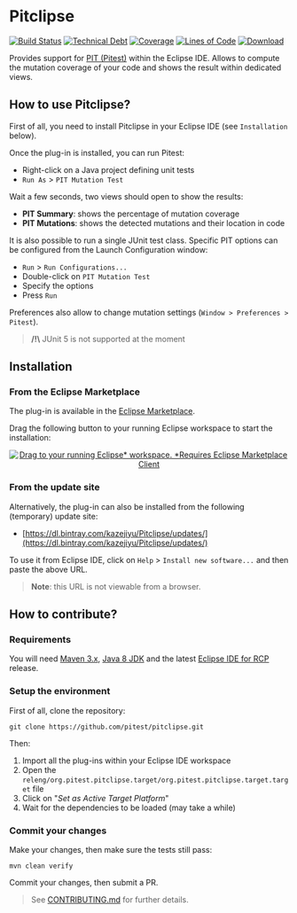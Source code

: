 # Pitclipse

[![Build Status](https://travis-ci.com/pitest/pitclipse.svg?branch=master)](https://travis-ci.com/pitest/pitclipse) [![Technical Debt](https://sonarcloud.io/api/project_badges/measure?project=org.pitest%3Aorg.pitest.pitclipse&metric=sqale_index)](https://sonarcloud.io/dashboard?id=org.pitest%3Aorg.pitest.pitclipse) [![Coverage](https://sonarcloud.io/api/project_badges/measure?project=org.pitest%3Aorg.pitest.pitclipse&metric=coverage)](https://sonarcloud.io/dashboard?id=org.pitest%3Aorg.pitest.pitclipse) [![Lines of Code](https://sonarcloud.io/api/project_badges/measure?project=org.pitest%3Aorg.pitest.pitclipse&metric=ncloc)](https://sonarcloud.io/dashboard?id=org.pitest%3Aorg.pitest.pitclipse) [ ![Download](https://api.bintray.com/packages/kazejiyu/Pitclipse/releases/images/download.svg) ](https://bintray.com/kazejiyu/Pitclipse/releases/_latestVersion)

Provides support for [PIT (Pitest)](http://pitest.org) within the Eclipse IDE. Allows to compute the mutation coverage of your code and shows the result within dedicated views.

## How to use Pitclipse?

First of all, you need to install Pitclipse in your Eclipse IDE (see `Installation` below).

Once the plug-in is installed, you can run Pitest:
- Right-click on a Java project defining unit tests
- `Run As` > `PIT Mutation Test`

Wait a few seconds, two views should open to show the results:
- **PIT Summary**: shows the percentage of mutation coverage
- **PIT Mutations**: shows the detected mutations and their location in code

It is also possible to run a single JUnit test class. Specific PIT options can be configured from the Launch Configuration window:
- `Run` > `Run Configurations...`
- Double-click on `PIT Mutation Test`
- Specify the options
- Press `Run`

Preferences also allow to change mutation settings (`Window > Preferences > Pitest`).

> **/!\\** JUnit 5 is not supported at the moment

## Installation

### From the Eclipse Marketplace

The plug-in is available in the [Eclipse Marketplace](https://marketplace.eclipse.org/content/pitclipse).

Drag the following button to your running Eclipse workspace to start the installation:
<div align="center">
  <a href="http://marketplace.eclipse.org/marketplace-client-intro?mpc_install=1426461" class="drag" title="Drag to your running Eclipse* workspace. *Requires Eclipse Marketplace Client"><img typeof="foaf:Image" class="img-responsive" src="https://marketplace.eclipse.org/sites/all/themes/solstice/public/images/marketplace/btn-install.png" alt="Drag to your running Eclipse* workspace. *Requires Eclipse Marketplace Client" /></a>
</div>

### From the update site
Alternatively, the plug-in can also be installed from the following (temporary) update site:

- [https://dl.bintray.com/kazejiyu/Pitclipse/updates/](https://dl.bintray.com/kazejiyu/Pitclipse/updates/)

To use it from Eclipse IDE, click on `Help` > `Install new software...` and then paste the above URL.

> **Note**: this URL is not viewable from a browser.

## How to contribute?

### Requirements

You will need [Maven 3.x](https://maven.apache.org/download.cgi), [Java 8 JDK](https://adoptopenjdk.net/upstream.html) and the latest [Eclipse IDE for RCP](https://www.eclipse.org/downloads/packages/) release.

### Setup the environment

First of all, clone the repository:

```
git clone https://github.com/pitest/pitclipse.git
```

Then:

1. Import all the plug-ins within your Eclipse IDE workspace
2. Open the `releng/org.pitest.pitclipse.target/org.pitest.pitclipse.target.target` file
3. Click on "_Set as Active Target Platform_"
4. Wait for the dependencies to be loaded (may take a while)

### Commit your changes

Make your changes, then make sure the tests still pass:
```
mvn clean verify
```
Commit your changes, then submit a PR.

> See [CONTRIBUTING.md](CONTRIBUTING.md) for further details.